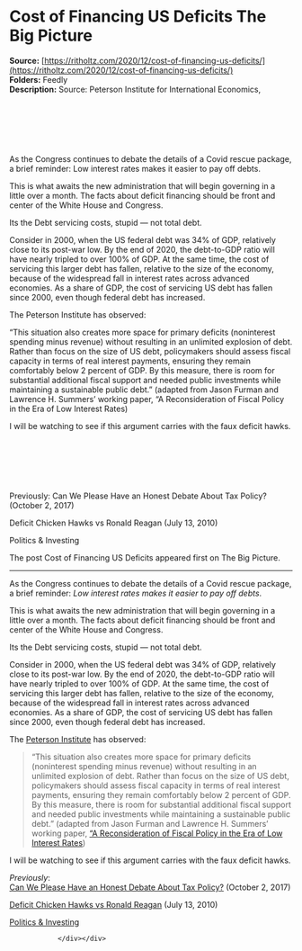 # Cost of Financing US Deficits The Big Picture

**Source:** [https://ritholtz.com/2020/12/cost-of-financing-us-deficits/](https://ritholtz.com/2020/12/cost-of-financing-us-deficits/)  
**Folders:** Feedly  
**Description:** Source: Peterson Institute for International Economics,

 

 

 

As the Congress continues to debate the details of a Covid rescue package, a brief reminder: Low interest rates makes it easier to pay off debts.

This is what awaits the new administration that will begin governing in a little over a month. The facts about deficit financing should be front and center of the White House and Congress.

Its the Debt servicing costs, stupid — not total debt.

Consider in 2000, when the US federal debt was 34% of GDP, relatively close to its post-war low. By the end of 2020, the debt-to-GDP ratio will have nearly tripled to over 100% of GDP. At the same time, the cost of servicing this larger debt has fallen, relative to the size of the economy, because of the widespread fall in interest rates across advanced economies. As a share of GDP, the cost of servicing US debt has fallen since 2000, even though federal debt has increased.

The Peterson Institute has observed:

“This situation also creates more space for primary deficits (noninterest spending minus revenue) without resulting in an unlimited explosion of debt. Rather than focus on the size of US debt, policymakers should assess fiscal capacity in terms of real interest payments, ensuring they remain comfortably below 2 percent of GDP. By this measure, there is room for substantial additional fiscal support and needed public investments while maintaining a sustainable public debt.” (adapted from Jason Furman and Lawrence H. Summers’ working paper, “A Reconsideration of Fiscal Policy in the Era of Low Interest Rates)

I will be watching to see if this argument carries with the faux deficit hawks.

 

 

 

Previously:
Can We Please Have an Honest Debate About Tax Policy? (October 2, 2017)

Deficit Chicken Hawks vs Ronald Reagan (July 13, 2010)

Politics & Investing

The post Cost of Financing US Deficits appeared first on The Big Picture.


---

<div>
<p> </p>
<p> </p>
<p> </p>
<p>As the Congress continues to debate the details of a Covid rescue package, a brief reminder: <em>Low interest rates makes it easier to pay off debts</em>.</p>
<p>This is what awaits the new administration that will begin governing in a little over a month. The facts about deficit financing should be front and center of the White House and Congress.</p>
<p>Its the Debt servicing costs, stupid — not total debt.</p>
<p>Consider in 2000, when the US federal debt was 34% of GDP, relatively close to its post-war low. By the end of 2020, the debt-to-GDP ratio will have nearly tripled to over 100% of GDP. At the same time, the cost of servicing this larger debt has fallen, relative to the size of the economy, because of the widespread fall in interest rates across advanced economies. As a share of GDP, the cost of servicing US debt has fallen since 2000, even though federal debt has increased.</p>
<p>The <a href="https://www.piie.com/research/piie-charts/us-debt-has-increased-burden-servicing-it-has-fallen">Peterson Institute</a> has observed:</p>
<blockquote><p>“This situation also creates more space for primary deficits (noninterest spending minus revenue) without resulting in an unlimited explosion of debt. Rather than focus on the size of US debt, policymakers should assess fiscal capacity in terms of real interest payments, ensuring they remain comfortably below 2 percent of GDP. By this measure, there is room for substantial additional fiscal support and needed public investments while maintaining a sustainable public debt.” (adapted from Jason Furman and Lawrence H. Summers’ working paper, <a href="https://www.piie.com/system/files/documents/furman-summers2020-12-01paper.pdf">“A Reconsideration of Fiscal Policy in the Era of Low Interest Rates</a>)</p></blockquote>
<div>
<div>
<div>
<div>
<p>I will be watching to see if this argument carries with the faux deficit hawks.</p>
<p> </p>
<p> </p>
<p> </p>
<p><em>Previously</em>:<br>
<a href="https://ritholtz.com/2017/10/can-please-honest-debate-tax-policy/">Can We Please Have an Honest Debate About Tax Policy?</a> (October 2, 2017)</p>
<p><a href="https://ritholtz.com/2010/07/deficit-chicken-hawks-vs-ronald-reagan/">Deficit Chicken Hawks vs Ronald Reagan</a> (July 13, 2010)</p>
<p><a href="https://ritholtz.com/politics-investing/">Politics &amp; Investing</a>
</p></div>
</div>
</div>
</div>
<div>
                    
                </div></div>		      